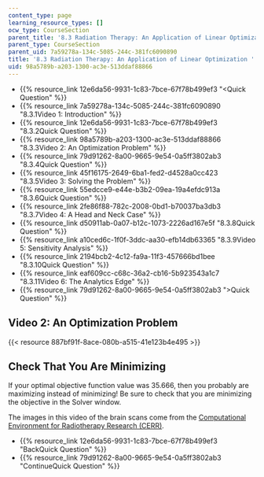 ```yaml
---
content_type: page
learning_resource_types: []
ocw_type: CourseSection
parent_title: '8.3 Radiation Therapy: An Application of Linear Optimization '
parent_type: CourseSection
parent_uid: 7a59278a-134c-5085-244c-381fc6090890
title: '8.3 Radiation Therapy: An Application of Linear Optimization '
uid: 98a5789b-a203-1300-ac3e-513ddaf88866
---
```


*   {{% resource_link 12e6da56-9931-1c83-7bce-67f78b499ef3 "\<Quick Question" %}}
*   {{% resource_link 7a59278a-134c-5085-244c-381fc6090890 "8.3.1Video 1: Introduction" %}}
*   {{% resource_link 12e6da56-9931-1c83-7bce-67f78b499ef3 "8.3.2Quick Question" %}}
*   {{% resource_link 98a5789b-a203-1300-ac3e-513ddaf88866 "8.3.3Video 2: An Optimization Problem" %}}
*   {{% resource_link 79d91262-8a00-9665-9e54-0a5ff3802ab3 "8.3.4Quick Question" %}}
*   {{% resource_link 45f16175-2649-6ba1-fed2-d4528a0cc423 "8.3.5Video 3: Solving the Problem" %}}
*   {{% resource_link 55edcce9-e44e-b3b2-09ea-19a4efdc913a "8.3.6Quick Question" %}}
*   {{% resource_link 2fe86f88-782c-2008-0bd1-b70037ba3db3 "8.3.7Video 4: A Head and Neck Case" %}}
*   {{% resource_link d50911ab-0a07-b12c-1073-2226ad167e5f "8.3.8Quick Question" %}}
*   {{% resource_link a10ced6c-1f0f-3ddc-aa30-efb14db63365 "8.3.9Video 5: Sensitivity Analysis" %}}
*   {{% resource_link 2194bcb2-4c12-fa9a-11f3-457666bd1bee "8.3.10Quick Question" %}}
*   {{% resource_link eaf609cc-c68c-36a2-cb16-5b923543a1c7 "8.3.11Video 6: The Analytics Edge" %}}
*   {{% resource_link 79d91262-8a00-9665-9e54-0a5ff3802ab3 "\>Quick Question" %}}

Video 2: An Optimization Problem
--------------------------------

{{< resource 887bf91f-8ace-080b-a515-41e123b4e495 >}}

Check That You Are Minimizing
-----------------------------

If your optimal objective function value was 35.666, then you probably are maximizing instead of minimizing! Be sure to check that you are minimizing the objective in the Solver window. 

The images in this video of the brain scans come from the [Computational Environment for Radiotherapy Research (CERR)](https://github.com/cerr/CERR). 

*   {{% resource_link 12e6da56-9931-1c83-7bce-67f78b499ef3 "BackQuick Question" %}}
*   {{% resource_link 79d91262-8a00-9665-9e54-0a5ff3802ab3 "ContinueQuick Question" %}}